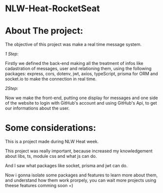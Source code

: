 # NLW-Heat-RocketSeat

# About The project: 
The objective of this project was make a real time message system.

_1 Step_:

Firstly we defined the back-end making all the treatment of infos like cadastration of messages, user and relationing them, using the following packages: express, cors, dotenv, jwt, axios, typeScript, prisma for ORM and socket.io to make the connection in real time.

_2Step_:

Now we make the front-end, putting one display for messages and one side of the website to login with GitHub's account and using GitHub's Api, to get our informations about the user.   



# Some considerations:

This is a project made during NLW Heat week.

This project was really important, because increased my knowledgement about libs, ts, module css and what js can do.

And I saw what packages like socket, prisma and jwt can do.

Now i gonna isolate some packages and features to learn more about them, and understand how them work prorpely, you can wait more projects using theese features comming soon =)
